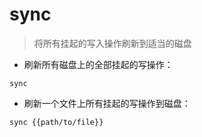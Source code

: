 # sync

> 将所有挂起的写入操作刷新到适当的磁盘

- 刷新所有磁盘上的全部挂起的写操作：

`sync`

- 刷新一个文件上所有挂起的写操作到磁盘：

`sync {{path/to/file}}`

[#]: contributors: ([东先生]，[jim.大团结]，[one])